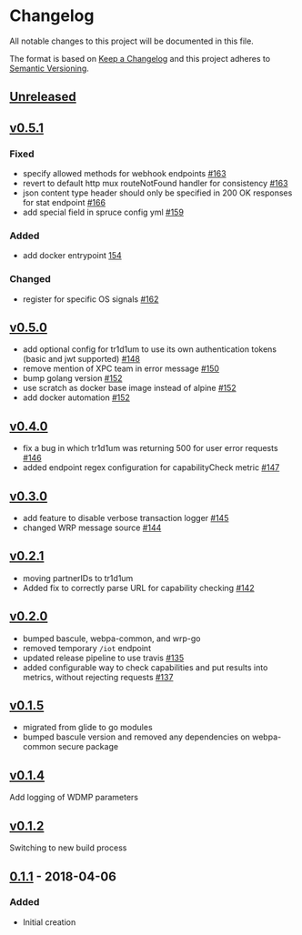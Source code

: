 # Changelog
All notable changes to this project will be documented in this file.

The format is based on [Keep a Changelog](http://keepachangelog.com/en/1.0.0/)
and this project adheres to [Semantic Versioning](http://semver.org/spec/v2.0.0.html).

## [Unreleased]


## [v0.5.1]
### Fixed
- specify allowed methods for webhook endpoints [#163](https://github.com/xmidt-org/tr1d1um/pull/163)
- revert to default http mux routeNotFound handler for consistency [#163](https://github.com/xmidt-org/tr1d1um/pull/163)
- json content type header should only be specified in 200 OK responses for stat endpoint [#166](https://github.com/xmidt-org/tr1d1um/pull/166)
- add special field in spruce config yml [#159](https://github.com/xmidt-org/tr1d1um/pull/159)

### Added
- add docker entrypoint [154](https://github.com/xmidt-org/tr1d1um/pull/154)

### Changed
- register for specific OS signals [#162](https://github.com/xmidt-org/tr1d1um/pull/162)

## [v0.5.0]
- add optional config for tr1d1um to use its own authentication tokens (basic and jwt supported) [#148](https://github.com/xmidt-org/tr1d1um/pull/148)
- remove mention of XPC team in error message [#150](https://github.com/xmidt-org/tr1d1um/pull/150)
- bump golang version [#152](https://github.com/xmidt-org/tr1d1um/pull/152)
- use scratch as docker base image instead of alpine [#152](https://github.com/xmidt-org/tr1d1um/pull/152)
- add docker automation [#152](https://github.com/xmidt-org/tr1d1um/pull/152)

## [v0.4.0]
- fix a bug in which tr1d1um was returning 500 for user error requests [#146](https://github.com/xmidt-org/tr1d1um/pull/146)
- added endpoint regex configuration for capabilityCheck metric [#147](https://github.com/xmidt-org/tr1d1um/pull/147)

## [v0.3.0]
 - add feature to disable verbose transaction logger [#145](https://github.com/xmidt-org/tr1d1um/pull/145)
 - changed WRP message source [#144](https://github.com/xmidt-org/tr1d1um/pull/144)

## [v0.2.1]
 - moving partnerIDs to tr1d1um
 - Added fix to correctly parse URL for capability checking [#142](https://github.com/xmidt-org/tr1d1um/pull/142)

## [v0.2.0]
 - bumped bascule, webpa-common, and wrp-go
 - removed temporary `/iot` endpoint 
 - updated release pipeline to use travis [#135](https://github.com/xmidt-org/tr1d1um/pull/135)
 - added configurable way to check capabilities and put results into metrics, without rejecting requests [#137](https://github.com/xmidt-org/tr1d1um/pull/137)

## [v0.1.5]
 - migrated from glide to go modules
 - bumped bascule version and removed any dependencies on webpa-common secure package 

## [v0.1.4]
Add logging of WDMP parameters

## [v0.1.2]
Switching to new build process

## [0.1.1] - 2018-04-06
### Added
- Initial creation

[Unreleased]: https://github.com/xmidt-org/tr1d1um/compare/v0.5.1...HEAD
[v0.5.1]: https://github.com/xmidt-org/tr1d1um/compare/v0.5.0...v0.5.1
[v0.5.0]: https://github.com/xmidt-org/tr1d1um/compare/v0.4.0...v0.5.0
[v0.4.0]: https://github.com/xmidt-org/tr1d1um/compare/v0.3.0...v0.4.0
[v0.3.0]: https://github.com/xmidt-org/tr1d1um/compare/v0.2.1...v0.3.0
[v0.2.1]: https://github.com/xmidt-org/tr1d1um/compare/v0.2.0...v0.2.1
[v0.2.0]: https://github.com/xmidt-org/tr1d1um/compare/v0.1.5...v0.2.0
[v0.1.5]: https://github.com/xmidt-org/tr1d1um/compare/v0.1.4...v0.1.5
[v0.1.4]: https://github.com/xmidt-org/tr1d1um/compare/v0.1.2...v0.1.4
[v0.1.2]: https://github.com/xmidt-org/tr1d1um/compare/0.1.1...v0.1.2
[0.1.1]: https://github.com/xmidt-org/tr1d1um/compare/e34399980ec8f7716633c8b8bc5d72727c79b184...0.1.1
